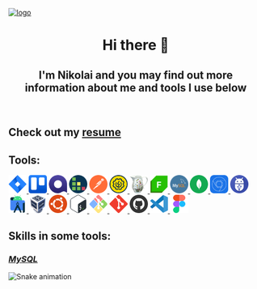 <!---->

[![logo](https://i.ibb.co/mttg51Q/logo.gif "nikolaiqa")](https://github.com/nikolaiqa)

<h1 align="center"> Hi there 👋 </h1>

<h2 align="center"> I'm Nikolai and you may find out more information about me and tools I use below </h2>
 
 <br>
 
<h2 align="left"> Сheck out my <a href="https://drive.google.com/file/d/13ccjGmmKePU6CzG8RiyijSYLzqPSi40-/view?usp=share_link" title="ru-version" target="_blank"> resume </a> </h2>

<h2 align="left"> Tools: </h2>

<p align="left"> <a href="https://github.com/nikolaiqa"><img  alt="Jira" title="Jira" width="36" height="36" src="./Sourses/Jira.svg"/> </a> <a href="https://github.com/nikolaiqa"><img  alt="Trello" title="Trello" width="36" height="36" src="./Sourses/Trello.svg"/> </a> <a href="https://github.com/nikolaiqa"><img  alt="Qase" title="Qase" width="36" height="36" src="./Sourses/Qase.png"/> </a> <a href="https://github.com/nikolaiqa"><img  alt="TestRail" title="TestRail" width="36" height="36" src="./Sourses/TestRail.png"/> </a> <a href="https://github.com/nikolaiqa"><img  alt="Postman" title="Postman" width="36" height="36" src="./Sourses/Postman.svg"/> </a> <a href="https://github.com/nikolaiqa"><img  alt="SoapUI" title="SoapUI" width="36" height="36" src="./Sourses/SoapUI.svg"/> </a> <a href="https://github.com/nikolaiqa"><img  alt="Charles Proxy" title="Charles Proxy" width="36" height="36" src="./Sourses/Charles Proxy.svg"/> </a> <a href="https://github.com/nikolaiqa"><img  alt="Fiddler" title="Fiddler" width="36" height="36"  src="./Sourses/Fiddler.png"/> </a> <a href="https://github.com/nikolaiqa/MySQL"><img  alt="MySQL" title="MySQL" width="36" height="36" src="./Sourses/MySQL.png"/> </a> <a href="https://github.com/nikolaiqa"><img  alt="MongoDB" title="MongoDB" width="36" height="36" src="./Sourses/MongoDB.svg"/> </a> <a href="https://github.com/nikolaiqa"><img  alt="DevTools" title="DevTools" width="36" height="36" src="./Sourses/DevTools.png"/> </a> <a href="https://github.com/nikolaiqa"><img  alt="ADB" title="ADB" width="36" height="36" src="./Sourses/ADB.png"/> </a> <a href="https://github.com/nikolaiqa"><img  alt="Android Studio" title="Android Studio" width="36" height="36" src="./Sourses/AndroidStudio.svg"/> </a> <a href="https://github.com/nikolaiqa"><img  alt="VirtualBox" title="VirtualBox" width="36" height="36" src="./Sourses/VirtualBox.svg"/> </a> <a href="https://github.com/nikolaiqa/Ubuntu/blob/main/Task%201%20(pwd%2C%20ls%2C%20mkdir%2C%20mv%2C%20rm).md"><img  alt="Ubuntu" title="Ubuntu" width="36" height="36" src="./Sourses/Ubuntu.svg"/> </a> <a href="https://github.com/nikolaiqa/Ubuntu/blob/main/Task%202%20(echo%2C%20nano%2C%20cat%2C%20vim%2C%20grep).md"><img  alt="Bash" title="Bash" width="36" height="36" src="./Sourses/Bash.svg"/> </a> <a href="https://github.com/nikolaiqa"><img  alt="Git Bash" title="Git Bash" width="36" height="36" src="./Sourses/GitBash.svg"/> </a> <a href="https://github.com/nikolaiqa"><img  alt="Git" title="Git" width="36" height="36" src="./Sourses/Git.svg"/> </a> <a href="https://github.com/nikolaiqa?tab=repositories"><img  alt="GitHub" title="GitHub" width="36" height="36" src="./Sourses/Github.png"/> </a> <a href="https://github.com/nikolaiqa"><img  alt="VS Code" title="VS Code" width="36" height="36" src="./Sourses/VScode.svg"/> </a> <a href="https://github.com/nikolaiqa"><img  alt="Figma" title="Figma" width="36" height="36" src="./Sourses/Figma.svg"/> </a> </p>

<h2 align="left"> Skills in some tools: </h2>

*<h3 align="left"> <a href="https://github.com/nikolaiqa/MySQL" title="Click to jump" target="_blank"> MySQL </a> </h3>*






![Snake animation](https://github.com/thepiyushmalhotra/thepiyushmalhotra/blob/output/github-contribution-grid-snake.svg)
